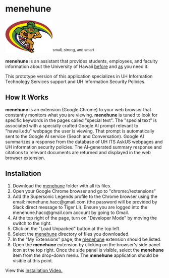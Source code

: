 <h1>menehune</h1>
<img src="https://github.com/HACC2023/Supersonic-Legends/blob/main/uhmenehune-transparent.png" style="width:150;"/><sup>small, strong, and smart</sup>
<p><b>menehune</b> is an assistant that provides students, employees, and faculty information about the University of Hawaii <u>before</u> and <u>as</u> you need it.</p>
<p>This prototype version of this application specializes in UH Information Technology Services support and UH Information Security Policies.</p>
<h2>How It Works</h2>
<p><b>menehune</b> is an extension (Google Chrome) to your web browser that constantly monitors what you are viewing.  <b>menehune</b> is tuned to look for specific keywords in the pages called "special text".  The "special text" is associated with a specially crafted Google AI prompt relevant to "hawaii.edu" webpage the user is viewing.  That prompt is automatically sent to the Google AI service (Seach and Conversation).  Google AI summarizes a response from the database of UH ITS AskUS webpages and UH information security policies.  The AI-generated summary response and citations to relevant documents are returned and displayed in the web browser extension.</p>
<h2>Installation</h2>
<ol>
  <li>Download the <u>menehune</u> folder with all its files.</li>
  <li>Open your Google Chrome browser and go to "chrome://extensions"</li>
  <li>Add the Supersonic Legends profile to the Chrome browser using the email: menehune.hacc@gmail.com (the password will be provided by Slack direct message to Tiger Li).  Ensure you are logged into the menehune.hacc@gmail.com account by going to Gmail.</li>
  <li>At the top right of the page, turn on "Developer Mode" by moving the switch to the right.</li>
  <li>Click on the "Load Unpacked" button at the top left.</li>
  <li>Select the <u>menehune</u> directory of files you downloaded.</li>
  <li>In the "My Extensions" page, the <u>menehune</u> extension should be listed.</li>
  <li>Open the <b>menehune</b> extension by clicking on the browser's side panel icon at the top right.  Once the side panel is visible, select the <b>menehune</b> item from the drop-down menu.  The <b>menehune</b> application should be visible at this point.</li>  
</ol>
<p>View this <a href="https://github.com/HACC2023/Supersonic-Legends/blob/main/assets/menehune-1-Installation-hevcmp4.mp4">Installation Video.</a></p>

